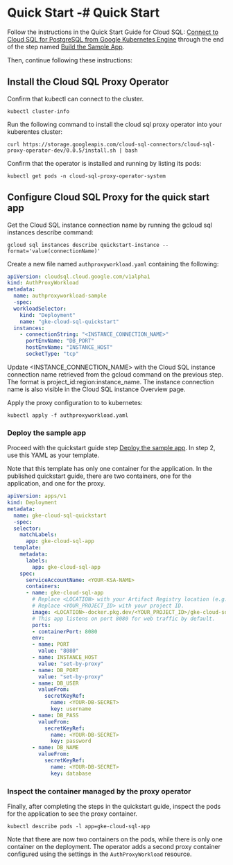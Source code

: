 # Quick Start                                                                                                    -# Quick Start
Follow the instructions in the Quick Start Guide for Cloud SQL: [Connect to Cloud SQL for PostgreSQL from Google Kubernetes Engine](https://cloud.google.com/sql/docs/postgres/connect-instance-kubernetes)
through the end of the step named [Build the Sample App](https://cloud.google.com/sql/docs/postgres/connect-instance-kubernetes#build_the_sample_app).

Then, continue following these instructions:

## Install the Cloud SQL Proxy Operator

Confirm that kubectl can connect to the cluster.

```shell
kubectl cluster-info
```

Run the following command to install the cloud sql proxy operator into
your kuberentes cluster:

```shell
curl https://storage.googleapis.com/cloud-sql-connectors/cloud-sql-proxy-operator-dev/0.0.5/install.sh | bash
```

Confirm that the operator is installed and running by listing its pods:

```shell
kubectl get pods -n cloud-sql-proxy-operator-system
```

## Configure Cloud SQL Proxy for the quick start app

Get the Cloud SQL instance connection name by running the gcloud sql instances describe command:

```shell
gcloud sql instances describe quickstart-instance --format='value(connectionName)'
```

Create a new file named `authproxyworkload.yaml` containing the following:

```yaml
apiVersion: cloudsql.cloud.google.com/v1alpha1
kind: AuthProxyWorkload
metadata:
  name: authproxyworkload-sample
  -spec:
  workloadSelector:
    kind: "Deployment"
    name: "gke-cloud-sql-quickstart"
  instances:
    - connectionString: "<INSTANCE_CONNECTION_NAME>"
      portEnvName: "DB_PORT"
      hostEnvName: "INSTANCE_HOST"
      socketType: "tcp"
```

Update <INSTANCE_CONNECTION_NAME> with the Cloud SQL instance connection name
retrieved from the gcloud command on the previous step. The format is
project_id:region:instance_name. The instance connection name is also visible
in the Cloud SQL instance Overview page.

Apply the proxy configuration to to kubernetes:

```shell
kubectl apply -f authproxyworkload.yaml
```

### Deploy the sample app

Proceed with the quickstart guide step [Deploy the sample app](https://cloud.google.com/sql/docs/postgres/connect-instance-kubernetes#deploy_the_sample_app).
In step 2, use this YAML as your template.

Note that this template has only one container for the application. In the published
quickstart guide, there are two containers, one for the application, and one for the
proxy.

```yaml
apiVersion: apps/v1
kind: Deployment
metadata:
  name: gke-cloud-sql-quickstart
  -spec:
  selector:
    matchLabels:
      app: gke-cloud-sql-app
  template:
    metadata:
      labels:
        app: gke-cloud-sql-app
    spec:
      serviceAccountName: <YOUR-KSA-NAME>
      containers:
      - name: gke-cloud-sql-app
        # Replace <LOCATION> with your Artifact Registry location (e.g., us-central1).
        # Replace <YOUR_PROJECT_ID> with your project ID.
        image: <LOCATION>-docker.pkg.dev/<YOUR_PROJECT_ID>/gke-cloud-sql-repo/gke-sql:latest
        # This app listens on port 8080 for web traffic by default.
        ports:
        - containerPort: 8080
        env:
        - name: PORT
          value: "8080"
        - name: INSTANCE_HOST
          value: "set-by-proxy"
        - name: DB_PORT
          value: "set-by-proxy"
        - name: DB_USER
          valueFrom:
            secretKeyRef:
              name: <YOUR-DB-SECRET>
              key: username
        - name: DB_PASS
          valueFrom:
            secretKeyRef:
              name: <YOUR-DB-SECRET>
              key: password
        - name: DB_NAME
          valueFrom:
            secretKeyRef:
              name: <YOUR-DB-SECRET>
              key: database
```

### Inspect the container managed by the proxy operator
Finally, after completing the steps in the quickstart guide, inspect the pods
for the application to see the proxy container.

```shell
kubectl describe pods -l app=gke-cloud-sql-app
```

Note that there are now two containers on the pods, while there is only one
container on the deployment. The operator adds a second proxy container configured
using the settings in the `AuthProxyWorkload` resource. 

